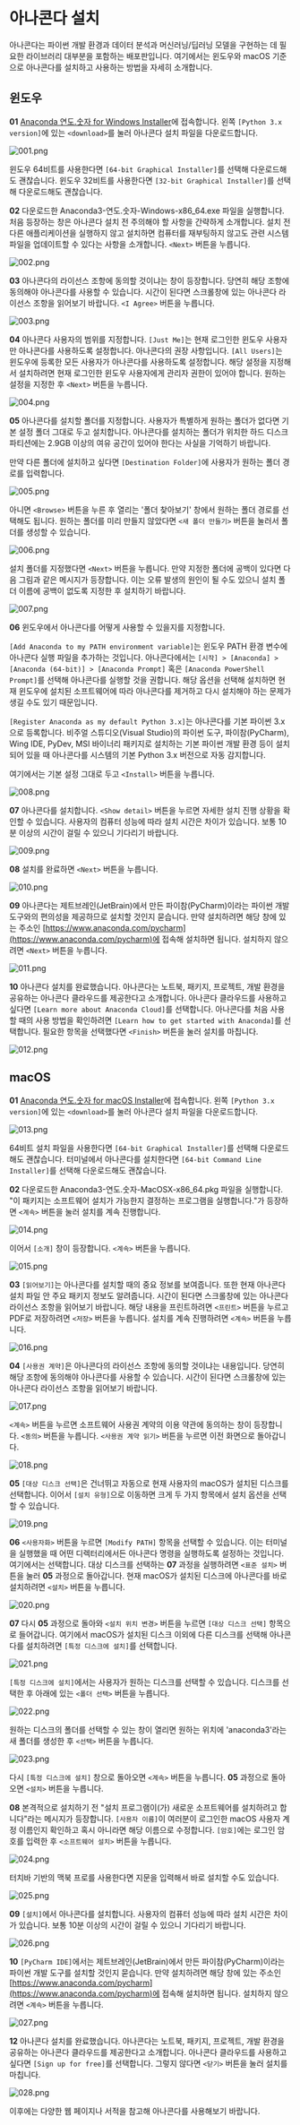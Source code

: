# 아나콘다 설치
아나콘다는 파이썬 개발 환경과 데이터 분석과 머신러닝/딥러닝 모델을 구현하는 데 필요한 라이브러리 대부분을 포함하는 배포판입니다. 여기에서는 윈도우와 macOS 기준으로 아나콘다를 설치하고 사용하는 방법을 자세히 소개합니다.

## 윈도우
**01** [Anaconda 연도.숫자 for Windows Installer](https://www.anaconda.com/distribution/#download-section)에 접속합니다. 왼쪽 `[Python 3.x version]`에 있는 `<download>`를 눌러 아나콘다 설치 파일을 다운로드합니다.

![001.png](./img/anacondainstall/001.png)

윈도우 64비트를 사용한다면 `[64-bit Graphical Installer]`를 선택해 다운로드해도 괜찮습니다. 윈도우 32비트를 사용한다면 `[32-bit Graphical Installer]`를 선택해 다운로드해도 괜찮습니다.

**02** 다운로드한 Anaconda3-연도.숫자-Windows-x86_64.exe 파일을 실행합니다. 처음 등장하는 창은 아나콘다 설치 전 주의해야 할 사항을 간략하게 소개합니다. 설치 전 다른 애플리케이션을 실행하지 않고 설치하면 컴퓨터를 재부팅하지 않고도 관련 시스템 파일을 업데이트할 수 있다는 사항을 소개합니다. `<Next>` 버튼을 누릅니다.

![002.png](./img/anacondainstall/002.png)

**03** 아나콘다의 라이선스 조항에 동의할 것이냐는 창이 등장합니다. 당연히 해당 조항에 동의해야 아나콘다를 사용할 수 있습니다. 시간이 된다면 스크롤창에 있는 아나콘다 라이선스 조항을 읽어보기 바랍니다. `<I Agree>` 버튼을 누릅니다.

![003.png](./img/anacondainstall/003.png)

**04** 아나콘다 사용자의 범위를 지정합니다. `[Just Me]`는 현재 로그인한 윈도우 사용자만 아나콘다를 사용하도록 설정합니다. 아나콘다의 권장 사항입니다. `[All Users]`는 윈도우에 등록한 모든 사용자가 아나콘다를 사용하도록 설정합니다. 해당 설정을 지정해서 설치하려면 현재 로그인한 윈도우 사용자에게 관리자 권한이 있어야 합니다. 원하는 설정을 지정한 후 `<Next>` 버튼을 누릅니다.

![004.png](./img/anacondainstall/004.png)

**05** 아나콘다를 설치할 폴더를 지정합니다. 사용자가 특별하게 원하는 폴더가 없다면 기본 설정 폴더 그대로 두고 설치합니다. 아나콘다를 설치하는 폴더가 위치한 하드 디스크 파티션에는 2.9GB 이상의 여유 공간이 있어야 한다는 사실을 기억하기 바랍니다.

만약 다른 폴더에 설치하고 싶다면 `[Destination Folder]`에 사용자가 원하는 폴더 경로를 입력합니다. 

![005.png](./img/anacondainstall/005.png)

아니면 `<Browse>` 버튼을 누른 후 열리는 '폴더 찾아보기' 창에서 원하는 폴더 경로를 선택해도 됩니다. 원하는 폴더를 미리 만들지 않았다면 `<새 폴더 만들기>` 버튼을 눌러서 폴더를 생성할 수 있습니다.

![006.png](./img/anacondainstall/006.png)

설치 폴더를 지정했다면 `<Next>` 버튼을 누릅니다. 만약 지정한 폴더에 공백이 있다면 다음 그림과 같은 메시지가 등장합니다. 이는 오류 발생의 원인이 될 수도 있으니 설치 폴더 이름에 공백이 없도록 지정한 후 설치하기 바랍니다.

![007.png](./img/anacondainstall/007.png)

**06** 윈도우에서 아나콘다를 어떻게 사용할 수 있을지를 지정합니다.

`[Add Anaconda to my PATH environment variable]`는 윈도우 PATH 환경 변수에 아나콘다 실행 파일을 추가하는 것입니다. 아나콘다에서는 `[시작] > [Anaconda] > [Anaconda (64-bit)] > [Anaconda Prompt]` 혹은 `[Anaconda PowerShell Prompt]`를 선택해 아나콘다를 실행할 것을 권합니다. 해당 옵션을 선택해 설치하면 현재 윈도우에 설치된 소프트웨어에 따라 아나콘다를 제거하고 다시 설치해야 하는 문제가 생길 수도 있기 때문입니다.

`[Register Anaconda as my default Python 3.x]`는 아나콘다를 기본 파이썬 3.x으로 등록합니다. 비주얼 스튜디오(Visual Studio)의 파이썬 도구, 파이참(PyCharm), Wing IDE, PyDev, MSI 바이너리 패키지로 설치하는 기본 파이썬 개발 환경 등이 설치되어 있을 때 아나콘다를 시스템의 기본 Python 3.x 버전으로 자동 감지합니다.

여기에서는 기본 설정 그대로 두고 `<Install>` 버튼을 누릅니다.

![008.png](./img/anacondainstall/008.png)

**07** 아나콘다를 설치합니다. `<Show detail>` 버튼을 누르면 자세한 설치 진행 상황을 확인할 수 있습니다. 사용자의 컴퓨터 성능에 따라 설치 시간은 차이가 있습니다. 보통 10분 이상의 시간이 걸릴 수 있으니 기다리기 바랍니다.

![009.png](./img/anacondainstall/009.png)

**08** 설치를 완료하면 `<Next>` 버튼을 누릅니다.

![010.png](./img/anacondainstall/010.png)

**09** 아나콘다는 제트브레인(JetBrain)에서 만든 파이참(PyCharm)이라는 파이썬 개발 도구와의 편의성을 제공하므로 설치할 것인지 묻습니다. 만약 설치하려면 해당 창에 있는 주소인 [https://www.anaconda.com/pycharm](https://www.anaconda.com/pycharm)에 접속해 설치하면 됩니다. 설치하지 않으려면 `<Next>` 버튼을 누릅니다.

![011.png](./img/anacondainstall/011.png)

**10** 아나콘다 설치를 완료했습니다. 아나콘다는 노트북, 패키지, 프로젝트, 개발 환경을 공유하는 아나콘다 클라우드를 제공한다고 소개합니다. 아나콘다 클라우드를 사용하고 싶다면 `[Learn more about Anaconda Cloud]`를 선택합니다. 아나콘다를 처음 사용할 때의 사용 방법을 확인하려면 `[Learn how to get started with Anaconda]`를 선택합니다. 필요한 항목을 선택했다면 `<Finish>` 버튼을 눌러 설치를 마칩니다.

![012.png](./img/anacondainstall/012.png)

## macOS
**01** [Anaconda 연도.숫자 for macOS Installer](https://www.anaconda.com/distribution/#download-section)에 접속합니다. 왼쪽 `[Python 3.x version]`에 있는 `<download>`를 눌러 아나콘다 설치 파일을 다운로드합니다.

![013.png](./img/anacondainstall/013.png)

64비트 설치 파일을 사용한다면 `[64-bit Graphical Installer]`를 선택해 다운로드해도 괜찮습니다. 터미널에서 아나콘다를 설치한다면 `[64-bit Command Line Installer]`를 선택해 다운로드해도 괜찮습니다.

**02** 다운로드한 Anaconda3-연도.숫자-MacOSX-x86_64.pkg 파일을 실행합니다. "이 패키지는 소프트웨어 설치가 가능한지 결정하는 프로그램을 실행합니다."가 등장하면 `<계속>` 버튼을 눌러 설치를 계속 진행합니다.

![014.png](./img/anacondainstall/014.png)

이어서 `[소개]` 창이 등장합니다. `<계속>` 버튼을 누릅니다.

![015.png](./img/anacondainstall/015.png)

**03** `[읽어보기]`는 아나콘다를 설치할 때의 중요 정보를 보여줍니다. 또한 현재 아나콘다 설치 파일 안 주요 패키지 정보도 알려줍니다. 시간이 된다면 스크롤창에 있는 아나콘다 라이선스 조항을 읽어보기 바랍니다. 해당 내용을 프린트하려면 `<프린트>` 버튼을 누르고 PDF로 저장하려면 `<저장>` 버튼을 누릅니다. 설치를 계속 진행하려면 `<계속>` 버튼을 누릅니다.

![016.png](./img/anacondainstall/016.png)

**04** `[사용권 계약]`은 아나콘다의 라이선스 조항에 동의할 것이냐는 내용입니다. 당연히 해당 조항에 동의해야 아나콘다를 사용할 수 있습니다. 시간이 된다면 스크롤창에 있는 아나콘다 라이선스 조항을 읽어보기 바랍니다.

![017.png](./img/anacondainstall/017.png)

`<계속>` 버튼을 누르면 소프트웨어 사용권 계약의 이용 약관에 동의하는 창이 등장합니다. `<동의>` 버튼을 누릅니다. `<사용권 계약 읽기>` 버튼을 누르면 이전 화면으로 돌아갑니다.
 
![018.png](./img/anacondainstall/018.png)

**05** `[대상 디스크 선택]`은 건너뛰고 자동으로 현재 사용자의 macOS가 설치된 디스크를 선택합니다. 이어서 `[설치 유형]`으로 이동하면 크게 두 가지 항목에서 설치 옵션을 선택할 수 있습니다.

![019.png](./img/anacondainstall/019.png)

**06** `<사용자화>` 버튼을 누르면 `[Modify PATH]` 항목을 선택할 수 있습니다. 이는 터미널을 실행했을 때 어떤 디렉터리에서든 아나콘다 명령을 실행하도록 설정하는 것입니다. 여기에서는 선택합니다. 대상 디스크를 선택하는 **07** 과정을 실행하려면 `<표준 설치>` 버튼을 눌러 **05** 과정으로 돌아갑니다. 현재 macOS가 설치된 디스크에 아나콘다를 바로 설치하려면 `<설치>` 버튼을 누릅니다.

![020.png](./img/anacondainstall/020.png)

**07** 다시 **05** 과정으로 돌아와 `<설치 위치 변경>` 버튼을 누르면 `[대상 디스크 선택]` 항목으로 들어갑니다. 여기에서 macOS가 설치된 디스크 이외에 다른 디스크를 선택해 아나콘다를 설치하려면 `[특정 디스크에 설치]`를 선택합니다.

![021.png](./img/anacondainstall/021.png)

`[특정 디스크에 설치]`에서는 사용자가 원하는 디스크를 선택할 수 있습니다. 디스크를 선택한 후 아래에 있는 `<폴더 선택>` 버튼을 누릅니다.

![022.png](./img/anacondainstall/022.png)

원하는 디스크의 폴더를 선택할 수 있는 창이 열리면 원하는 위치에 'anaconda3'라는 새 폴더를 생성한 후 `<선택>` 버튼을 누릅니다.

![023.png](./img/anacondainstall/023.png)

다시 `[특정 디스크에 설치]` 창으로 돌아오면 `<계속>` 버튼을 누릅니다. **05** 과정으로 돌아오면 `<설치>` 버튼을 누릅니다.

**08** 본격적으로 설치하기 전 "설치 프로그램이(가) 새로운 소프트웨어를 설치하려고 합니다"라는 메시지가 등장합니다. `[사용자 이름]`이 여러분이 로그인한 macOS 사용자 계정 이름인지 확인하고 혹시 아니라면 해당 이름으로 수정합니다. `[암호]`에는 로그인 암호를 입력한 후 `<소프트웨어 설치>` 버튼을 누릅니다.

![024.png](./img/anacondainstall/024.png)

터치바 기반의 맥북 프로를 사용한다면 지문을 입력해서 바로 설치할 수도 있습니다.

![025.png](./img/anacondainstall/025.png)

**09** `[설치]`에서 아나콘다를 설치합니다. 사용자의 컴퓨터 성능에 따라 설치 시간은 차이가 있습니다. 보통 10분 이상의 시간이 걸릴 수 있으니 기다리기 바랍니다.

![026.png](./img/anacondainstall/026.png)

**10** `[PyCharm IDE]`에서는 제트브레인(JetBrain)에서 만든 파이참(PyCharm)이라는 파이썬 개발 도구를 설치할 것인지 묻습니다. 만약 설치하려면 해당 창에 있는 주소인 [https://www.anaconda.com/pycharm](https://www.anaconda.com/pycharm)에 접속해 설치하면 됩니다. 설치하지 않으려면 `<계속>` 버튼을 누릅니다.

![027.png](./img/anacondainstall/027.png)

**12** 아나콘다 설치를 완료했습니다. 아나콘다는 노트북, 패키지, 프로젝트, 개발 환경을 공유하는 아나콘다 클라우드를 제공한다고 소개합니다. 아나콘다 클라우드를 사용하고 싶다면 `[Sign up for free]`를 선택합니다. 그렇지 않다면 `<닫기>` 버튼을 눌러 설치를 마칩니다.

![028.png](./img/anacondainstall/028.png)

이후에는 다양한 웹 페이지나 서적을 참고해 아나콘다를 사용해보기 바랍니다.